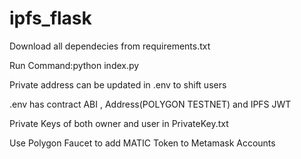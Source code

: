 ﻿# ipfs_flask
Download all dependecies from requirements.txt

Run Command:python index.py

Private address can be updated in .env to shift users

.env has contract ABI , Address(POLYGON TESTNET) and IPFS JWT

Private Keys of both owner and user in PrivateKey.txt

Use Polygon Faucet to add MATIC Token to Metamask Accounts
